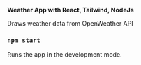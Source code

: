 **Weather App with React, Tailwind, NodeJs**

Draws weather data from OpenWeather API 

### `npm start`

Runs the app in the development mode.

